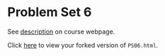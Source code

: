 # Problem Set 6

See [description](https://rudeboybert.github.io/STAT495/#problem_set_6) on course webpage.

Click [here](http://htmlpreview.github.io/?https://github.com/KiryuKawahata/PS06/blob/master/PS06.html) to view your forked version of `PS06.html`.